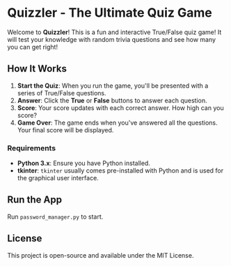 # Quizzler - The Ultimate Quiz Game

Welcome to **Quizzler**! This is a fun and interactive True/False quiz game! It will test your knowledge with random trivia questions and see how many you can get right!

## How It Works

1. **Start the Quiz**: When you run the game, you'll be presented with a series of True/False questions.
2. **Answer**: Click the **True** or **False** buttons to answer each question.
3. **Score**: Your score updates with each correct answer. How high can you score?
4. **Game Over**: The game ends when you've answered all the questions. Your final score will be displayed.

### Requirements

- **Python 3.x**: Ensure you have Python installed.
- **tkinter**: `tkinter` usually comes pre-installed with Python and is used for the graphical user interface.

## Run the App
Run `password_manager.py` to start.

## License
This project is open-source and available under the MIT License.

